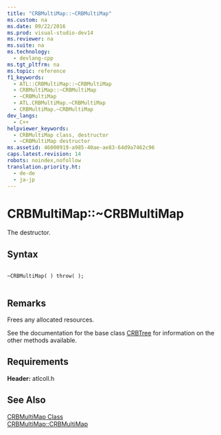 ```yaml
---
title: "CRBMultiMap::~CRBMultiMap"
ms.custom: na
ms.date: 09/22/2016
ms.prod: visual-studio-dev14
ms.reviewer: na
ms.suite: na
ms.technology: 
  - devlang-cpp
ms.tgt_pltfrm: na
ms.topic: reference
f1_keywords: 
  - ATL::CRBMultiMap::~CRBMultiMap
  - CRBMultiMap::~CRBMultiMap
  - ~CRBMultiMap
  - ATL.CRBMultiMap.~CRBMultiMap
  - CRBMultiMap.~CRBMultiMap
dev_langs: 
  - C++
helpviewer_keywords: 
  - CRBMultiMap class, destructor
  - ~CRBMultiMap destructor
ms.assetid: 46000919-a985-40ae-ae83-64d9a7462c96
caps.latest.revision: 14
robots: noindex,nofollow
translation.priority.ht: 
  - de-de
  - ja-jp
---
```

# CRBMultiMap::~CRBMultiMap
The destructor.  
  
## Syntax  
  
```  
  
~CRBMultiMap( ) throw( );  
  
```  
  
## Remarks  
 Frees any allocated resources.  
  
 See the documentation for the base class [CRBTree](../vs140/crbtree-class.md) for information on the other methods available.  
  
## Requirements  
 **Header:** atlcoll.h  
  
## See Also  
 [CRBMultiMap Class](../vs140/crbmultimap-class.md)   
 [CRBMultiMap::CRBMultiMap](../vs140/crbmultimap--crbmultimap.md)